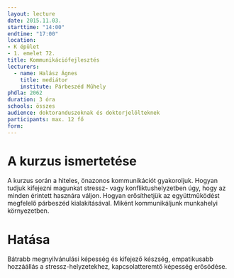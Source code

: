 ```yaml
---
layout: lecture
date: 2015.11.03.
starttime: "14:00"
endtime: "17:00"
location:
- K épület
- 1. emelet 72.
title: Kommunikációfejlesztés
lecturers:
  - name: Halász Ágnes
    title: mediátor
    institute: Párbeszéd Műhely
phdla: 2062
duration: 3 óra
schools: összes
audience: doktoranduszoknak és doktorjelölteknek
participants: max. 12 fő
form: 
---
```


# A kurzus ismertetése

A kurzus során a hiteles, önazonos kommunikációt gyakoroljuk. Hogyan tudjuk kifejezni magunkat stressz- vagy konfliktushelyzetben úgy, hogy az minden érintett hasznára váljon. Hogyan erősíthetjük az együttműködést megfelelő párbeszéd kialakításával. Miként kommunikáljunk munkahelyi környezetben.

# Hatása

Bátrabb megnyilvánulási képesség és kifejező készség, empatikusabb hozzáállás a stressz-helyzetekhez, kapcsolatteremtő képesség erősödése.
